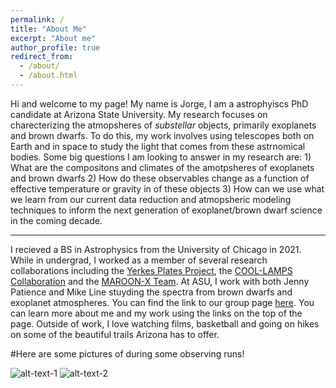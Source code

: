 ```yaml
---
permalink: /
title: "About Me"
excerpt: "About me"
author_profile: true
redirect_from: 
  - /about/
  - /about.html
---
```


Hi and welcome to my page! My name is Jorge, I am a astrophyiscs PhD candidate at Arizona State University. My research focuses on charecterizing the atmopsheres of *substellar* objects, primarily exoplanets and brown dwarfs. To do this, my work involves using telescopes both on Earth and in space to study the light that comes from these astrnomical bodies. Some big questions I am looking to answer in my research are: 1) What are the compositons and climates of the amotpsheres of exoplanets and brown dwarfs 2) How do these observables change as a function of effective temperature or gravity in of these objects 3) How can we use what we learn from our current data reduction and atmopsheric modeling techniques to inform the next generation of exoplanet/brown dwarf science in the coming decade. 


------

I recieved a BS in Astrophysics from the University of Chicago in 2021. While in undergrad, I worked as a member of several research collaborations including the [Yerkes Plates Project](https://iopscience.iop.org/article/10.1088/1538-3873/abec20/pdf), the [COOL-LAMPS Collaboration](https://iopscience.iop.org/article/10.3847/1538-4357/abcb86/pdf) and the [MAROON-X Team](http://www.maroonx.science/). At ASU, I work with both Jenny Patience and Mike Line stuyding the spectra from brown dwarfs and exoplanet atmospheres. You can find the link to our group page [here](https://sites.google.com/a/asu.edu/michael-line-asu/welcome). You can learn more about me and my work using the links on the top of the page. Outside of work, I love watching films, basketball and going on hikes on some of the beautiful trails Arizona has to offer.



#Here are some pictures of during some observing runs! 

![alt-text-1](ERIRA.png "title-1") ![alt-text-2](MMT.png "title-2")
